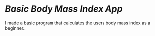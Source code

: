 # *Basic Body Mass Index App*
I made a basic program that calculates the users body mass index as a beginner..

